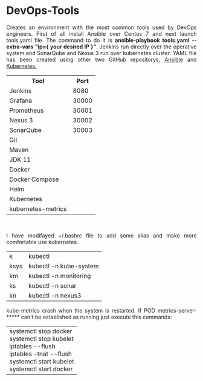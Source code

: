 <h1>DevOps-Tools</h1>
<p align="justify">Creates an environment with the most common tools used by DevOps engineers. First of all install Ansible over Centos 7 and next launch tools.yaml file. The command to do it is <b>ansible-playbook tools.yaml --extra-vars "ip={ your desired IP }"</b>. Jenkins run directly over the operative system and SonarQube and Nexus 3 run over kubernetes cluster. YAML file has been created using other two GitHub repositorys, <a href="https://github.com/MartiMarch/Ansible.git">Ansible</a> and <a href="https://github.com/MartiMarch/Kubernetes.git">Kubernetes.</a></p>
<table>
  <tr>
    <th>Tool</th>
    <th>Port</th>
  </tr>
  <tr>
    <td>Jenkins</td>
    <td>8080</td>
  </tr>
  <tr>
    <td>Grafana</td>
    <td>30000</td>
  </tr>
  <tr>
    <td>Prometheus</td>
    <td>30001</td>
  </tr>
  <tr>
    <td>Nexus 3</td>
    <td>30002</td>
  </tr>
  <tr>
    <td>SonarQube</td>
    <td>30003</td>
  </tr>
  <tr>
    <td>Git</td>
  </tr>
  <tr>
    <td>Maven<t>
  </tr>
  <tr>
    <td>JDK 11</td>
  </tr>
  <tr>
    <td>Docker</td>
  </tr>
  <tr>
    <td>Docker Compose</td>
  </tr>
  <tr>
    <td>Helm</td>
  </tr>
  <tr>
    <td>Kubernetes</td>
  </tr>
  <tr>
    <td>kubernetes-metrics</td>  
  </tr>
</table>
<br>
<p align="justify">I have modifayed ~/.bashrc file to add some alias and make more comfortable use kubernetes.</a></p>
<table>
  <tr>
    <td>k</td>
    <td>kubectl</td>
  </tr>
  <tr>
    <td>ksys</td>
    <td>kubectl -n kube-system</td>
  </tr>
  <tr>
    <td>km</td>
    <td>kubectl -n monitoring</td>
  </tr>
  <tr>
    <td>ks</td>
    <td>kubectl -n sonar</td>
  </tr>
    <tr>
    <td>kn</td>
    <td>kubectl -n nexus3</td>
  </tr>
</table>
<p align="justify">kube-metrics crash when the system is restarted. If POD metrics-server-***** can't be established as running just execute this commands:</a></p>
<table>
  <tr>
    <td>
      systemctl stop docker<br>
      systemctl stop kubelet<br>
      iptables --flush<br>
      iptables -tnat --flush<br>
      systemctl start kubelet<br>
      systemctl start docker<br>
    </td>
  </tr>
</table>
